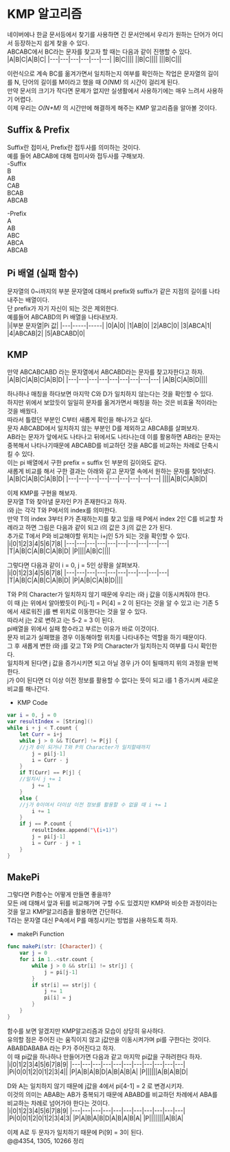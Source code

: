 # KMP 알고리즘
네이버에나 한글 문서등에서 찾기를 사용하면 긴 문서안에서 우리가 원하는 단어가 어디서 등장하는지 쉽게 찾을 수 있다.  
ABCABC에서 BC라는 문자를 찾고자 할 때는 다음과 같이 진행할 수 있다.  
|A|B|C|A|B|C|
|---|---|---|---|---|---|
|B|C||||
||B|C||||
|||B|C|||

이런식으로 계속 BC를 옮겨가면서 일치하는지 여부를 확인하는 작업은 문자열의 길이를 N, 단어의 길이를 M이라고 했을 때 *O(NM)* 의 시간이 걸리게 된다.  
만약 문서의 크기가 작다면 문제가 없지만 실생활에서 사용하기에는 매우 느려서 사용하기 어렵다.  
이제 우리는 *O(N+M)* 의 시간만에 해결하게 해주는 KMP 알고리즘을 알아볼 것이다.  
## Suffix & Prefix
Suffix란 접미사, Prefix란 접두사를 의미하는 것이다.  
예를 들어 ABCAB에 대해 접미사와 접두사를 구해보자.  
-Suffix  
B  
AB  
CAB  
BCAB  
ABCAB  
  
-Prefix  
A  
AB  
ABC  
ABCA  
ABCAB  
## Pi 배열 (실패 함수)
문자열의 0~i까지의 부분 문자열에 대해서 prefix와 suffix가 같은 지점의 길이를 나타내주는 배열이다.  
단 prefix가 자기 자신이 되는 것은 제외한다.  
예를들어 ABCABD의 Pi 배열을 나타내보자.  
|i|부분 문자열|Pi 값|
|---|-----|-----|
|0|A|0|
|1|AB|0|
|2|ABC|0|
|3|ABCA|1|
|4|ABCAB|2|
|5|ABCABD|0|
## KMP
만약 ABCABCABD 라는 문자열에서 ABCABD라는 문자를 찾고자한다고 하자.  
|A|B|C|A|B|C|A|B|D|
|---|---|---|---|---|---|---|---|---|
|A|B|C|A|B|D||||

하나하나 매칭을 하다보면 마지막 C와 D가 일치하지 않는다는 것을 확인할 수 있다.  
하지만 위에서 보았듯이 일일히 문자를 옮겨가면서 매칭을 하는 것은 비효율 적이라는 것을 배웠다.  
따라서 틀렸던 부분인 C부터 새롭게 확인을 해나가고 싶다.  
문자 ABCABD에서 일치하지 않는 부분인 D를 제외하고 ABCAB를 살펴보자.  
AB라는 문자가 앞에서도 나타나고 뒤에서도 나타나는데 이를 활용하면 AB라는 문자는 중복해서 나타나기때문에 ABCABD를 비교하던 것을 ABC를 비교하는 차례로 단축시킬 수 있다.  
이는 pi 배열에서 구한 prefix = suffix 인 부분의 길이와도 같다.  
새롭게 비교를 해서 구한 결과는 아래와 같고 문자열 속에서 원하는 문자를 찾아냈다. 
|A|B|C|A|B|C|A|B|D|
|---|---|---|---|---|---|---|---|---|
||||A|B|C|A|B|D| 
  
이제 KMP를 구현을 해보자.  
문자열 T와 찾아낼 문자인 P가 존재한다고 하자.  
i와 j는 각각 T와 P에서의 index를 의미한다.  
만약 T의 index 3부터 P가 존재하는지를 찾고 있을 때 P에서 index 2인 C를 비교할 차례라고 하면 그림은 다음과 같이 되고 i의 값은 3 j의 값은 2가 된다.  
추가로 T에서 P와 비교해야할 위치는 i+j인 5가 되는 것을 확인할 수 있다.  
|i|0|1|2|3|4|5|6|7|8|
|---|---|---|---|---|---|---|---|---|---|
|T|A|B|C|A|B|C|A|B|D|
|P||||A|B|C||||

그렇다면 다음과 같이 i = 0, j = 5인 상황을 살펴보자.  
|i|0|1|2|3|4|5|6|7|8|
|---|---|---|---|---|---|---|---|---|---|
|T|A|B|C|A|B|C|A|B|D|
|P|A|B|C|A|B|D||||

T와 P의 Character가 일치하지 않기 때문에 우리는 i와 j 값을 이동시켜줘야 한다.  
이 때 j는 위에서 알아봤듯이 Pi[j-1] = Pi[4] = 2 이 된다는 것을 알 수 있고 i는 기존 5에서 새로워진 j를 뺀 위치로 이동한다는 것을 알 수 있다.  
따라서 j는 2로 변하고 i는 5-2 = 3 이 된다.  
pi배열을 위에서 실패 함수라고 부르는 이유가 바로 이것이다.  
문자 비교가 실패했을 경우 이동해야할 위치를 나타내주는 역할을 하기 때문이다.  
그 후 새롭게 변한 i와 j를 갖고 T와 P의 Character가 일치하는지 여부를 다시 확인한다.  
일치하게 된다면 j 값을 증가시키면 되고 아닐 경우 j가 0이 될때까지 위의 과정을 반복한다.  
j가 0이 된다면 더 이상 이전 정보를 활용할 수 없다는 뜻이 되고 i를 1 증가시켜 새로운 비교를 해나간다.  
- KMP Code
```swift
var i = 0, j = 0
var resultIndex = [String]()
while i + j < T.count {
    let Curr = i+j
    while j > 0 && T[Curr] != P[j] {
    //j가 0이 되거나 T와 P의 Character가 일치할때까지
        j = pi[j-1]
        i = Curr - j
    }
    if T[Curr] == P[j] {
    //일치시 j += 1
        j += 1
    }
    else {
    //j가 0이여서 더이상 이전 정보를 활용할 수 없을 때 i += 1
        i += 1
    }
    if j == P.count {
        resultIndex.append("\(i+1)")
        j = pi[j-1]
        i = Curr - j + 1
    }
}
```
## MakePi
그렇다면 Pi함수는 어떻게 만들면 좋을까?  
모든 i에 대해서 앞과 뒤를 비교해가며 구할 수도 있겠지만 KMP와 비슷한 과정이라는 것을 알고 KMP알고리즘을 활용하면 간단하다.  
T라는 문자열 대신 P속에서 P를 매칭시키는 방법을 사용하도록 하자.  
- makePi Function
```swift
func makePi(str: [Character]) {
    var j = 0
    for i in 1..<str.count {
        while j > 0 && str[i] != str[j] {
            j = pi[j-1]
        }
        if str[i] == str[j] {
            j += 1
            pi[i] = j
        }
    }
}
```
함수를 보면 알겠지만 KMP알고리즘과 모습이 상당히 유사하다.  
유의할 점은 주어진 i는 움직이지 않고 j값만을 이동시켜가며 pi를 구한다는 것이다.  
ABABDABABA 라는 P가 주어진다고 하자.  
이 때 pi값을 하나하나 만들어가면 다음과 같고 마지막 pi값을 구하려한다 하자.  
|i|0|1|2|3|4|5|6|7|8|9|
|---|---|---|---|---|---|---|---|---|---|---|
|Pi|0|0|1|2|0|1|2|3|4||
|P|A|B|A|B|D|A|B|A|B|A|
|P||||||A|B|A|B|D|

D와 A는 일치하지 않기 때문에 j값을 4에서 pi[4-1] = 2 로 변경시키자.  
이것의 의미는 ABAB는 AB가 중복되기 때문에 ABABD를 비교하던 차례에서 ABA를 비교하는 차례로 넘어가야 한다는 것이다.  
|i|0|1|2|3|4|5|6|7|8|9|
|---|---|---|---|---|---|---|---|---|---|---|
|Pi|0|0|1|2|0|1|2|3|4|3|
|P|A|B|A|B|D|A|B|A|B|A|
|P||||||||A|B|A|

이제 A로 두 문자가 일치하기 때문에 Pi[9] = 3이 된다.  
@@4354, 1305, 10266 정리
